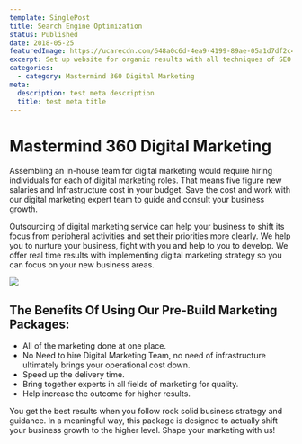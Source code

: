 ```yaml
---
template: SinglePost
title: Search Engine Optimization
status: Published
date: 2018-05-25
featuredImage: https://ucarecdn.com/648a0c6d-4ea9-4199-89ae-05a1d7df2c40/
excerpt: Set up website for organic results with all techniques of SEO.
categories:
  - category: Mastermind 360 Digital Marketing
meta:
  description: test meta description
  title: test meta title
---
```

# Mastermind 360 Digital Marketing

Assembling an in-house team for digital marketing would require hiring individuals for each of digital marketing roles. That means five figure new salaries and Infrastructure cost in your budget. Save the cost and work with our digital marketing expert team to guide and consult your business growth.

Outsourcing of digital marketing service can help your business to shift its focus from peripheral activities and set their priorities more clearly. We help you to nurture your business, fight with you and help to you to develop. We offer real time results with implementing digital marketing strategy so you can focus on your new business areas.

![](https://ucarecdn.com/aa389664-3589-40e9-b5a9-e109ad7ed718/)

## The Benefits Of Using Our Pre-Build Marketing Packages:

* All of the marketing done at one place.
* No Need to hire Digital Marketing Team, no need of infrastructure ultimately brings your operational cost down.
* Speed up the delivery time.
* Bring together experts in all fields of marketing for quality.
* Help increase the outcome for higher results.

You get the best results when you follow rock solid business strategy and guidance. In a meaningful way, this package is designed to actually shift your business growth to the higher level. Shape your marketing with us!
